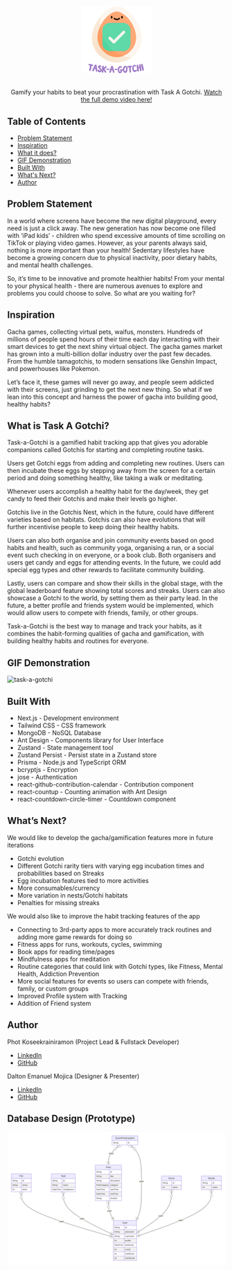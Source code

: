 # <p align="center"><a href=""><img height="155" src="./public/logo2.svg" /></a></p>

<p align="center">Gamify your habits to beat your procrastination with Task A Gotchi. <a href="https://youtu.be/wccJ9Hjj1_E?si=_79YuPlbk2iWSV8M">Watch the full demo video here!</a></p>

## Table of Contents
- [Problem Statement](#problem-statement)
- [Inspiration](#inspiration)
- [What it does?](#what-is-task-a-gotchi)
- [GIF Demonstration](#gif-demonstration)
- [Built With](#built-with)
- [What's Next?](#whats-next)
- [Author](#author)

## Problem Statement

In a world where screens have become the new digital playground, every need is just a click away. The new
generation has now become one filled with ‘iPad kids’ - children who spend excessive amounts of time scrolling
on TikTok or playing video games. However, as your parents always said, nothing is more important than your
health! Sedentary lifestyles have become a growing concern due to physical inactivity, poor dietary habits, and
mental health challenges.

So, it’s time to be innovative and promote healthier habits! From your mental to your physical health - there are
numerous avenues to explore and problems you could choose to solve. So what are you waiting for?

## Inspiration

Gacha games, collecting virtual pets, waifus, monsters. Hundreds of millions of people spend hours of their time each day interacting with their smart devices to get the next shiny virtual object. The gacha games market has grown into a multi-billion dollar industry over the past few decades. From the humble tamagotchis, to modern sensations like Genshin Impact, and powerhouses like Pokemon.

Let’s face it, these games will never go away, and people seem addicted with their screens, just grinding to get the next new thing. So what if we lean into this concept and harness the power of gacha into building good, healthy habits?

## What is Task A Gotchi?

Task-a-Gotchi is a gamified habit tracking app that gives you adorable companions called Gotchis for starting and completing routine tasks.

Users get Gotchi eggs from adding and completing new routines. Users can then incubate these eggs by stepping away from the screen for a certain period and doing something healthy, like taking a walk or meditating.

Whenever users accomplish a healthy habit for the day/week, they get candy to feed their Gotchis and make their levels go higher.

Gotchis live in the Gotchis Nest, which in the future, could have different varieties based on habitats. Gotchis can also have evolutions that will further incentivise people to keep doing their healthy habits.

Users can also both organise and join community events based on good habits and health, such as community yoga, organising a run, or a social event such checking in on everyone, or a book club. Both organisers and users get candy and eggs for attending events. In the future, we could add special egg types and other rewards to facilitate community building.

Lastly, users can compare and show their skills in the global stage, with the global leaderboard feature showing total scores and streaks. Users can also showcase a Gotchi to the world, by setting them as their party lead. In the future, a better profile and friends system would be implemented, which would allow users to compete with friends, family, or other groups.

Task-a-Gotchi is the best way to manage and track your habits, as it combines the habit-forming qualities of gacha and gamification, with building healthy habits and routines for everyone.

## GIF Demonstration

![task-a-gotchi](https://github.com/user-attachments/assets/6adb095a-b200-4f42-ba03-46333e716d4c)

## Built With

- Next.js - Development environment
- Tailwind CSS - CSS framework
- MongoDB - NoSQL Database
- Ant Design - Components library for User Interface
- Zustand - State management tool
- Zustand Persist - Persist state in a Zustand store
- Prisma - Node.js and TypeScript ORM
- bcryptjs - Encryption
- jose - Authentication
- react-github-contribution-calendar - Contribution component
- react-countup - Counting animation with Ant Design
- react-countdown-circle-timer - Countdown component

## What’s Next?
We would like to develop the gacha/gamification features more in future iterations
- Gotchi evolution
- Different Gotchi rarity tiers with varying egg incubation times and probabilities based on Streaks
- Egg incubation features tied to more activities
- More consumables/currency
- More variation in nests/Gotchi habitats
- Penalties for missing streaks

We would also like to improve the habit tracking features of the app
- Connecting to 3rd-party apps to more accurately track routines and adding more game rewards for doing so
- Fitness apps for runs, workouts, cycles, swimming
- Book apps for reading time/pages
- Mindfulness apps for meditation
- Routine categories that could link with Gotchi types, like Fitness, Mental Health, Addiction Prevention
- More social features for events so users can compete with friends, family, or custom groups
- Improved Profile system with Tracking
- Addition of Friend system

## Author

Phot Koseekrainiramon (Project Lead & Fullstack Developer)
- [LinkedIn](https://www.linkedin.com/in/photkosee/)
- [GitHub](https://github.com/photkosee)

Dalton Emanuel Mojica (Designer & Presenter)
- [LinkedIn](https://www.linkedin.com/in/daltonmojica/)
- [GitHub](https://github.com/daltonmojica)

## Database Design (Prototype)
<img src="./public/prisma-erd.svg" />

